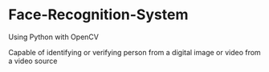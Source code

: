 # Face-Recognition-System
Using Python with OpenCV

Capable of identifying or verifying person from a digital image or video from a video source
